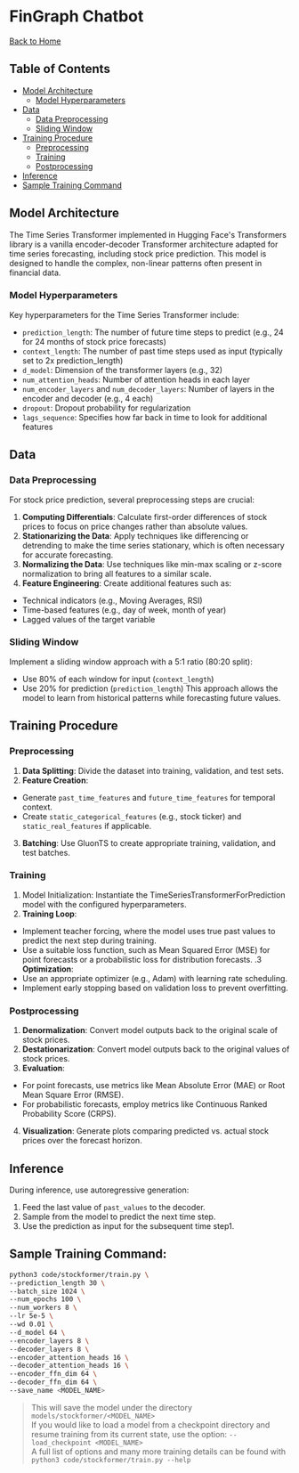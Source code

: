 # FinGraph Chatbot
[Back to Home](https://github.com/Jarhatz/portfolia/tree/main#readme)
## Table of Contents
- [Model Architecture](#section-1)
  - [Model Hyperparameters](#section-1-1)
- [Data](#section-2)
  - [Data Preprocessing](#section-2-1)
  - [Sliding Window](#section-2-2)
- [Training Procedure](#section-3)
  - [Preprocessing](#section-3-1)
  - [Training](#section-3-2)
  - [Postprocessing](#section-3-3)
- [Inference](#section-4)
- [Sample Training Command](#section-5)

<a id="section-1"></a>
## Model Architecture
The Time Series Transformer implemented in Hugging Face's Transformers library is a vanilla encoder-decoder Transformer architecture adapted for time series forecasting, including stock price prediction. This model is designed to handle the complex, non-linear patterns often present in financial data.
<a id="section-1-1"></a>
### Model Hyperparameters
Key hyperparameters for the Time Series Transformer include:
- `prediction_length`: The number of future time steps to predict (e.g., 24 for 24 months of stock price forecasts)
- `context_length`: The number of past time steps used as input (typically set to 2x prediction_length)
- `d_model`: Dimension of the transformer layers (e.g., 32)
- `num_attention_heads`: Number of attention heads in each layer
- `num_encoder_layers` and `num_decoder_layers`: Number of layers in the encoder and decoder (e.g., 4 each)
- `dropout`: Dropout probability for regularization
- `lags_sequence`: Specifies how far back in time to look for additional features

<a id="section-2"></a>
## Data
<a id="section-2-1"></a>
### Data Preprocessing
For stock price prediction, several preprocessing steps are crucial:
1. **Computing Differentials**: Calculate first-order differences of stock prices to focus on price changes rather than absolute values.
2. **Stationarizing the Data**: Apply techniques like differencing or detrending to make the time series stationary, which is often necessary for accurate forecasting.
3. **Normalizing the Data**: Use techniques like min-max scaling or z-score normalization to bring all features to a similar scale.
4. **Feature Engineering**: Create additional features such as:
  - Technical indicators (e.g., Moving Averages, RSI)
  - Time-based features (e.g., day of week, month of year)
  - Lagged values of the target variable
<a id="section-2-2"></a>
### Sliding Window
Implement a sliding window approach with a 5:1 ratio (80:20 split):
- Use 80% of each window for input (`context_length`)
- Use 20% for prediction (`prediction_length`)
This approach allows the model to learn from historical patterns while forecasting future values.

<a id="section-3"></a>
## Training Procedure
<a id="section-3-1"></a>
### Preprocessing
1. **Data Splitting**: Divide the dataset into training, validation, and test sets.
2. **Feature Creation**:
  - Generate `past_time_features` and `future_time_features` for temporal context.
  - Create `static_categorical_features` (e.g., stock ticker) and `static_real_features` if applicable.
3. **Batching**: Use GluonTS to create appropriate training, validation, and test batches.
<a id="section-3-2"></a>
### Training
1. Model Initialization: Instantiate the TimeSeriesTransformerForPrediction model with the configured hyperparameters.
2. **Training Loop**:
  - Implement teacher forcing, where the model uses true past values to predict the next step during training.
  - Use a suitable loss function, such as Mean Squared Error (MSE) for point forecasts or a probabilistic loss for distribution forecasts.
.3 **Optimization**:
  - Use an appropriate optimizer (e.g., Adam) with learning rate scheduling.
  - Implement early stopping based on validation loss to prevent overfitting.
<a id="section-3-3"></a>
### Postprocessing
1. **Denormalization**: Convert model outputs back to the original scale of stock prices.
2. **Destationarization**: Convert model outputs back to the original values of stock prices.
3. **Evaluation**:
  - For point forecasts, use metrics like Mean Absolute Error (MAE) or Root Mean Square Error (RMSE).
  - For probabilistic forecasts, employ metrics like Continuous Ranked Probability Score (CRPS).
4. **Visualization**: Generate plots comparing predicted vs. actual stock prices over the forecast horizon.

<a id="section-4"></a>
## Inference
During inference, use autoregressive generation:
1. Feed the last value of `past_values` to the decoder.
2. Sample from the model to predict the next time step.
3. Use the prediction as input for the subsequent time step1.

<a id="section-5"></a>
## Sample Training Command:
```bash
python3 code/stockformer/train.py \
--prediction_length 30 \
--batch_size 1024 \
--num_epochs 100 \
--num_workers 8 \
--lr 5e-5 \
--wd 0.01 \
--d_model 64 \
--encoder_layers 8 \
--decoder_layers 8 \
--encoder_attention_heads 16 \
--decoder_attention_heads 16 \
--encoder_ffn_dim 64 \
--decoder_ffn_dim 64 \
--save_name <MODEL_NAME>
```
> This will save the model under the directory `models/stockformer/<MODEL_NAME>`<br/>
> If you would like to load a model from a checkpoint directory and resume training from its current state, use the option: `--load_checkpoint <MODEL_NAME>`<br/>
> A full list of options and many more training details can be found with `python3 code/stockformer/train.py --help`
